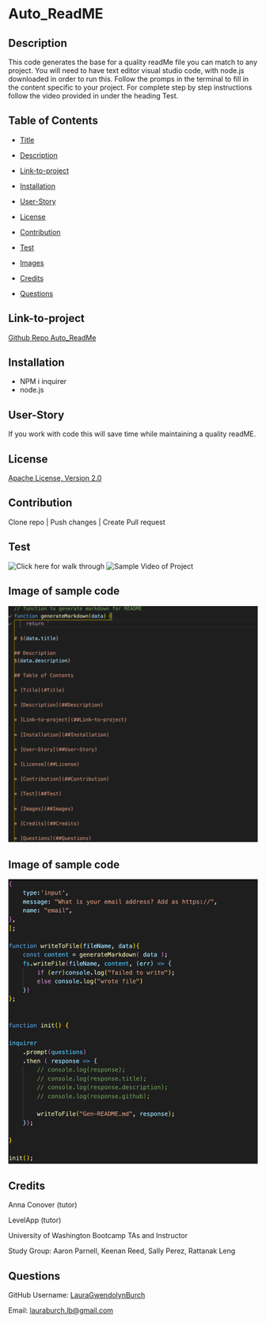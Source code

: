 # Auto_ReadME

## Description
This code generates the base for a quality readMe file you can match to any project.  You will need to have text editor visual studio code, with node.js downloaded in order to run this.  Follow the promps in the terminal to fill in the content specific to your project.  For complete step by step instructions follow the video provided in under the heading Test.

## Table of Contents

* [Title](#Title)

* [Description](##Description)

* [Link-to-project](##Link-to-project)

* [Installation](##Installation)

* [User-Story](##User-Story)

* [License](##License)

* [Contribution](##Contribution)  

* [Test](##Test)

* [Images](##Images)

* [Credits](##Credits)

* [Questions](##Questions)



## Link-to-project 
[Github Repo Auto_ReadMe](https://lauragwendolynburch.github.io/Auto_ReadME/)


## Installation
* NPM i inquirer
* node.js

## User-Story
If you work with code this will save time while maintaining a quality readME.  

## License
[Apache License, Version 2.0](https://opensource.org/licenses/Apache-2.0)


## Contribution
Clone repo | Push changes | Create Pull request

## Test
![Click here for walk through](https://drive.google.com/file/d/1Ov33YnRqIC90AjpUl9TrmvKR7OCFJI7S/view)
![Sample Video of Project ](./images/video.gif)

## Image of sample code
![Sample Image of Project](./images/samplecode1.png)

## Image of sample code
![Sample Image of Project](./images/samplecode.png)

## Credits
Anna Conover (tutor)

LevelApp (tutor)

University of Washington Bootcamp TAs and Instructor

Study Group: Aaron Parnell, Keenan Reed, Sally Perez, Rattanak Leng

## Questions
GitHub Username: [LauraGwendolynBurch](https://github.com/LauraGwendolynBurch)

Email: <lauraburch.lb@gmail.com>


